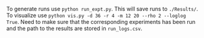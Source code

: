 To generate runs use `python run_expt.py`. This will save runs to `./Results/`. 
To visualize use `python vis.py -d 36 -r 4 -m 12 20 --rho 2 --loglog True`. Need to make sure that the corresponding experiments has been run and the path to the results are stored in `run_logs.csv`.